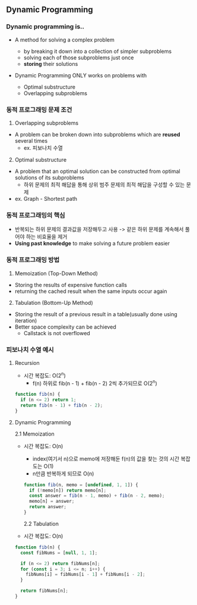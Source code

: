 ## Dynamic Programming

### Dynamic programming is..

- A method for solving a complex problem

  - by breaking it down into a collection of simpler subproblems
  - solving each of those subproblems just once
  - **storing** their solutions

- Dynamic Programming ONLY works on problems with
  - Optimal substructure
  - Overlapping subproblems

### 동적 프로그래밍 문제 조건

1. Overlapping subproblems

- A problem can be broken down into subproblems which are **reused** several times
  - ex. 피보나치 수열

2. Optimal substructure

- A problem that an optimal solution can be constructed from optimal solutions of its subproblems
  - 하위 문제의 최적 해답을 통해 상위 범주 문제의 최적 해답을 구성할 수 있는 문제
- ex. Graph - Shortest path

### 동적 프로그래밍의 핵심

- 반복되는 하위 문제의 결과값을 저장해두고 사용 -> 같은 하위 문제를 계속해서 풀어야 하는 비효율을 제거
- **Using past knowledge** to make solving a future problem easier

### 동적 프로그래밍 방법

1. Memoization (Top-Down Method)

- Storing the results of expensive function calls
- returning the cached result when the same inputs occur again

2. Tabulation (Bottom-Up Method)

- Storing the result of a previous result in a table(usually done using iteration)
- Better space complexity can be achieved
  - Callstack is not overflowed

### 피보나치 수열 예시

1. Recursion

   - 시간 복잡도: O(2<sup>n</sup>)
     - f(n) 하위로 fib(n - 1) + fib(n - 2) 2씩 추가되므로 O(2<sup>n</sup>)

   ```js
   function fib(n) {
     if (n <= 2) return 1;
     return fib(n - 1) + fib(n - 2);
   }
   ```

2. Dynamic Programming

   2.1 Memoization

   - 시간 복잡도: O(n)

     - index(여기서 n)으로 memo에 저장해둔 f(n)의 값을 찾는 것의 시간 복잡도는 O(1)
     - n만큼 반복하게 되므로 O(n)

     ```js
     function fib(n, memo = [undefined, 1, 1]) {
       if (!memo[n]) return memo[n];
       const answer = fib(n - 1, memo) + fib(n - 2, memo);
       memo[n] = answer;
       return answer;
     }
     ```

     2.2 Tabulation

   - 시간 복잡도: O(n)

   ```js
   function fib(n) {
     const fibNums = [null, 1, 1];

     if (n <= 2) return fibNums[n];
     for (const i = 3; i <= n; i++) {
       fibNums[i] = fibNums[i - 1] + fibNums[i - 2];
     }

     return fibNums[n];
   }
   ```
